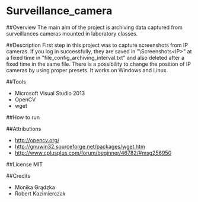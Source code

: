 # Surveillance_camera

##Overview
The main aim of the project is archiving data captured from surveillances cameras mounted in laboratory classes.

##Description
First step in this project was to capture screenshots from IP cameras. If you log in successfully, they are saved in "\Screenshots\<IP>" at a fixed time in "file_config_archiving_interval.txt" and also deleted after a fixed time in the same file. There is a possibility to change the position of IP cameras by using proper presets. It works on Windows and Linux.

##Tools
- Microsoft Visual Studio 2013
- OpenCV
- wget

##How to run


##Attributions
- http://opencv.org/
- http://gnuwin32.sourceforge.net/packages/wget.htm
- http://www.cplusplus.com/forum/beginner/46782/#msg256950

##License
MIT

##Credits
* Monika Grądzka
* Robert Kazimierczak
